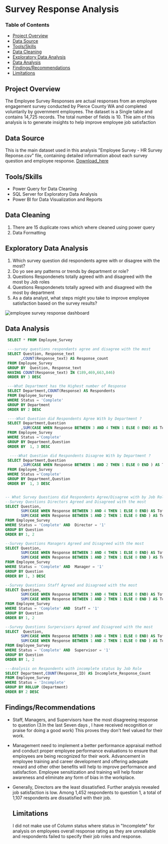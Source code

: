 # Survey Response Analysis

### Table of Contents
- [Project Overview](#project_overview)
- [Data Source](#data-source)
- [Tools/Skills](#tools/Skills)
- [Data Cleaning](#data-cleaning)
- [Exploratory Data Analysis](#exploratory-data-analysis)
- [Data Analysis](#data-analysis)
- [Findings/Recommendations](#findings-recommendations)
- [Limitations](limitations)


## Project Overview
The Employee Survey Responses are actual responses from an employee engagement survey conducted by Pierce County WA and completed voluntarily by government employees. The dataset is a Single table and contains 14,725 records. The total number of fields is 10. Thie aim of this analysis is to generate insights to help improve employee job satisfaction

## Data Source
This is the main dataset used in this analysis "Employee Survey - HR Survey Reponse.csv" file, containing detailed information about each survey question and employee response. [Download_here](https://docs.google.com/spreadsheets/d/1nbhfp2ModgqDAPveYQG9CknRw2PYJQxbOTs3xSKOB8E/edit#gid=61186505)

## Tools/Skills
-  Power Query for Data Cleaning
-  SQL Server for Exploratory Data Analysis
-  Power BI for Data Visualization and Reports

## Data Cleaning
1. There are 15 duplicate rows which where cleaned using power query
2. Data Formatting

## Exploratory Data Analysis
1. Which survey question did respondents agree with or disagree with the most?
2. Do yo see any patterns or trends by department or role?
3. Questions Respondenets totally agreed with and disagreed with the most by Job roles
4. Questions Respondenets totally agreed with and disagreed with the most by department
5. As a data analyst, what steps might you take to improve employee satisfaction based on the survey results?


![employee survey response dashboard](https://github.com/BukolaOrire/Employee_Survey_Response/assets/161165047/3977358f-d31e-49a6-90df-5433c2232626)



## Data Analysis
``` sql
 SELECT * FROM Employee_Survey 

 ---survey questions respondants agree and disagree with the most 
 SELECT Question, Response_text
       ,COUNT(Response_text) AS Response_count
 FROM Employee_Survey 
 GROUP BY  Question, Response_text
 HAVING COUNT(Response_text) IN (189,469,663,846)
 ORDER BY 3 DESC

 ---What Department has the Highest number of Response
 SELECT Department,COUNT(Response) AS Respondents 
 FROM Employee_Survey 
 WHERE Status = 'Complete'
 GROUP BY Department
 ORDER BY 2 DESC

 ----What Question did Respondents Agree With by Department ? 
 SELECT Department,Question
       ,SUM(CASE WHEN Response BETWEEN 3 AND 4 THEN 1 ELSE 0 END) AS Totally_Agree
 FROM Employee_Survey 
 WHERE Status ='Complete' 
 GROUP BY Department,Question
 ORDER BY  1, 3 DESC

  ----What Question did Respondents Disagree With by Department ? 
 SELECT Department,Question
	   ,SUM(CASE WHEN Response BETWEEN 1 AND 2 THEN 1 ELSE 0 END ) AS Totally_Disagree
 FROM Employee_Survey 
 WHERE Status ='Complete' 
 GROUP BY Department,Question
 ORDER BY  1, 3 DESC


-- What Survey Questions did Respondents Agree/Disagree with by Job Role
--Survey Questions Directors Agreed and Disagreed with the most 
SELECT Question,
       SUM(CASE WHEN Response BETWEEN 3 AND 4 THEN 1 ELSE 0 END) AS Totally_Agree,
	   SUM(CASE WHEN Response BETWEEN 1 AND 2 THEN 1 ELSE 0 END ) AS Totally_Disagree
FROM Employee_Survey 
WHERE Status = 'Complete' AND  Director = '1'
GROUP BY Question
ORDER BY 1, 2

--Survey Questions Managers Agreed and Disagreed with the most 
SELECT Question,
       SUM(CASE WHEN Response BETWEEN 3 AND 4 THEN 1 ELSE 0 END) AS Totally_Agree,
	   SUM(CASE WHEN Response BETWEEN 1 AND 2 THEN 1 ELSE 0 END ) AS Totally_Disagree
FROM Employee_Survey 
WHERE Status = 'Complete' AND  Manager = '1'
GROUP BY Question
ORDER BY 1, 3 DESC

--Survey Questions Staff Agreed and Disagreed with the most 
SELECT Question,
       SUM(CASE WHEN Response BETWEEN 3 AND 4 THEN 1 ELSE 0 END) AS Totally_Agree,
	   SUM(CASE WHEN Response BETWEEN 1 AND 2 THEN 1 ELSE 0 END ) AS Totally_Disagree
FROM Employee_Survey 
WHERE Status = 'Complete' AND  Staff = '1'
GROUP BY Question
ORDER BY 1, 2

--Survey Questions Surpervisors Agreed and Disagreed with the most 
SELECT  Question,
       SUM(CASE WHEN Response BETWEEN 3 AND 4 THEN 1 ELSE 0 END) AS Totally_Agree,
	   SUM(CASE WHEN Response BETWEEN 1 AND 2 THEN 1 ELSE 0 END ) AS Totally_Disagree
FROM Employee_Survey 
WHERE Status = 'Complete' AND  Supervisor = '1'
GROUP BY Question
ORDER BY 1, 2

---Analysis on Respondents with incomplete status by Job Role
SELECT Department,COUNT(Response_ID) AS Incomplete_Response_Count
FROM Employee_Survey 
WHERE Status = 'Incomplete' 
GROUP BY ROLLUP (Department)
ORDER BY 2 DESC
```
## Findings/Recommendations
- Staff, Managers, and Supervisors have the most disagreeing response to question (3.In the last Seven days , I have received 
  recognition  or praise for doing a good work) This proves they don't feel valued for their work.
- Management need to implement a better performance appraisal method and conduct proper employee performance evaluations to ensure that 
 employees are being recognized for their work. Advancement in employee training and career development and offering adequate reward and 
  other other benefits will help to improve performance and satisfaction. Employee sensitization and training will help foster awareness 
  and eliminate any form of bias in the workplace.
- Generally, Directors are the least dissatisfied. Further analysis revealed job satisfaction is low. Among 1,452 respondents to 
  question 1, a total of 1,107 respondents are dissatisfied with their job.

  ## Limitations
   I did not make use of Column status where status in "Incomplete" for analysis on employees overall response rating as they are unrealiable and respondents failed to specify their job 
   roles and response.
 
